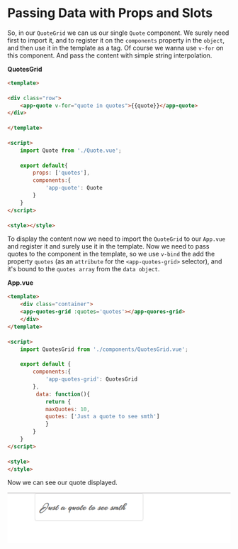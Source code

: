 # Passing Data with Props and Slots

So, in our `QuoteGrid` we can us our single `Quote` component. We surely need first to import it, and to register it on the `components` property in the `object`, and then use it in the template as a tag. Of course we wanna use `v-for` on this component. And pass the content with simple string interpolation. 

**QuotesGrid**

```html
<template>

<div class="row">
    <app-quote v-for="quote in quotes">{{quote}}</app-quote>
</div>

</template>

<script>
    import Quote from './Quote.vue';

    export default{
        props: ['quotes'],
        components:{
            'app-quote': Quote
        }
    }
</script>

<style></style>
```
To display the content now we need to import the `QuoteGrid` to our `App.vue` and register it and surely use it in the template. Now we need to pass quotes to the component in the template, so we use `v-bind` the   add the property `quotes` (as an `attribute` for the `<app-quotes-grid>` selector), and it's bound to the `quotes array` from the `data object`. 

**App.vue**

```html
<template>
    <div class="container">
    <app-quotes-grid :quotes='quotes'></app-quores-grid>
    </div>
</template>

<script>
    import QuotesGrid from './components/QuotesGrid.vue';

    export default {
        components:{
            'app-quotes-grid': QuotesGrid
        },
         data: function(){
            return {
            maxQuotes: 10,     
            quotes: ['Just a quote to see smth']   
            }
        }
    }
</script>

<style>
</style> 
```

Now we can see our quote displayed. 

![first-quote](../first-quote.png)
